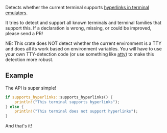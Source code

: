 Detects whether the current terminal supports [hyperlinks in terminal
emulators](https://gist.github.com/egmontkob/eb114294efbcd5adb1944c9f3cb5feda).

It tries to detect and support all known terminals and terminal families that
support this. If a declaration is wrong, missing, or could be improved, please
send a PR!

NB: This crate does NOT detect whether the current environment is a TTY and
does all its work based on environment variables. You will have to use your
own TTY-detection code (or use something like
[atty](https://crates.io/crates/atty)) to make this detection more robust.

## Example

The API is super simple!

```rust
if supports_hyperlinks::supports_hyperlinks() {
    println!("This terminal supports hyperlinks");
} else {
    println!("This terminal does not support hyperlinks");
}
```

And that's it!
